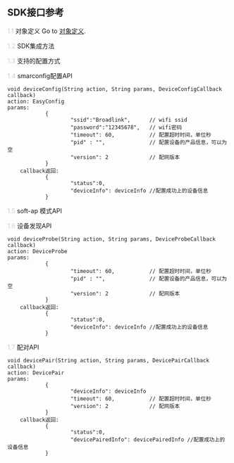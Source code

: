 
## SDK接口参考
<span style="color:#ccc">1.1</span> 对象定义
Go to [对象定义](object-definition.md).

<span style="color:#ccc">1.2</span> SDK集成方法

<span style="color:#ccc">1.3</span> 支持的配置方式

<span style="color:#ccc">1.4</span> smarconfig配置API

```
void deviceConfig(String action, String params, DeviceConfigCallback callback)
action: EasyConfig
params:
            {
                    "ssid":"Broadlink",      // wifi ssid
                    "password":"12345678",   // wifi密码
                    "timeout": 60,           // 配置超时时间，单位秒
                    "pid" : "",              // 配置设备的产品信息，可以为空
                    "version": 2             // 配网版本
            }
    callback返回:
            {
                    "status":0,
                    "deviceInfo": deviceInfo //配置成功上的设备信息
            }

```

<span style="color:#ccc">1.5</span> soft-ap 模式API

<span style="color:#ccc">1.6</span> 设备发现API
```
void deviceProbe(String action, String params, DeviceProbeCallback callback)
action: DeviceProbe
params:
            {
                    "timeout": 60,           // 配置超时时间，单位秒
                    "pid" : "",              // 配置设备的产品信息，可以为空
                    "version": 2             // 配网版本
            }
    callback返回:
            {
                    "status":0,
                    "deviceInfo": deviceInfo //配置成功上的设备信息
            }

```

<span style="color:#ccc">1.7</span> 配对API
```
void devicePair(String action, String params, DevicePairCallback callback)
action: DevicePair
params:
            {
                    "deviceInfo": deviceInfo
                    "timeout": 60,           // 配置超时时间，单位秒
                    "version": 2             // 配网版本
            }
    callback返回:
            {
                    "status":0,
                    "devicePairedInfo": devicePairedInfo //配置成功上的设备信息
            }

```
